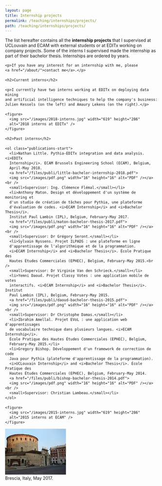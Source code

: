 ```yaml
---
layout: page
title: Internship projects
permalink: /teaching/internships/projects/
path: /teaching/internships/projects/
---
```


<div class="page-col-wrapper">
  <div class="page-col page-col-1">
    <p>The list hereafter contains all the <b>internship projects</b> that I
    supervised at UCLouvain and ECAM with external students or at EDITx working
    on company projects. Some of the interns I supervised made the internship
    as part of their bachelor thesis. Internships are ordered by years.</p>

    <p>If you have any interest for an internship with me, please
    <a href="/about/">contact me</a>.</p>

    <h2>Current interns</h2>

    <p>I currently have two interns working at EDITx on deploying data mining
    and artificial intelligence techniques to help the company's business:
    Julien Kessels (on the left) and Amaury Lekens (on the right).</p>

    <figure>
      <img src="/images/2018-interns.jpg" width="619" height="286"
      alt="2018 interns at EDITx" />
    </figure>

    <h2>Past interns</h2>

    <ol class="publications-start">
      <li>Nathan Little. Pythia-EDITx integration and data analysis. <i>EDITx
      Internship</i>. ECAM Brussels Engineering School (ECAM), Belgium,
      April-May 2018.
      <a href="/files/publi/little-bachelor-internship-2018.pdf">
      <img src="/images/pdf.png" width="16" height="16" alt="PDF" /></a><br />
      <small>Supervisor: Ing. Clémence Flémal.</small></li>
      <li>Anthony Maton. Design et développement d'un système de monitoring et
      d'un studio de création de tâches pour Pythia, une plateforme
      d'évaluation de codes. <i>ECAM Internship</i> and <i>Bachelor Thesis</i>.
      Institut Paul Lambin (IPL), Belgium, February-May 2017.
      <a href="/files/publi/maton-bachelor-thesis-2017.pdf">
      <img src="/images/pdf.png" width="16" height="16" alt="PDF" /></a><br />
      <small>Supervisor: Dr Grégory Seront.</small></li>
      <li>Sylvain Nyssens. Projet ILPADS : une plateforme en ligne
      d'apprentissage de l'algorithmique et de la programmation.
      <i>ECAM Internship</i> and <i>Bachelor Thesis</i>. École Pratique des
      Hautes Études Commerciales (EPHEC), Belgium, February-May 2015.<br />
      <small>Supervisor: Dr Virginie Van den Schrieck.</small></li>
      <li>Yemni Daoud. Projet Classy Votes : une application mobile de votes
      interactifs. <i>ECAM Internship</i> and <i>Bachelor Thesis</i>. Institut
      Paul Lambin (IPL), Belgium, February-May 2015.
      <a href="/files/publi/daoud-bachelor-thesis-2015.pdf">
      <img src="/images/pdf.png" width="16" height="16" alt="PDF" /></a><br />
      <small>Supervisor: Dr Christophe Damas.</small></li>
      <li>Ibrahim Amellal. Projet EVoL : une application web d'apprentissages
      de vocabulaire technique dans plusieurs langues. <i>ECAM Internship</i>.
      École Pratique des Hautes Études Commerciales (EPHEC), Belgium,
      February-May 2015.</li>
      <li>Gregory Bishop. Développement d'un framework de correction de code
      Java pour Pythia (plateforme d'apprentissage de la programmation).
      <i>UCLouvain Internship</i> and <i>Bachelor Thesis</i>. École Pratique des
      Hautes Études Commerciales (EPHEC), Belgium, February-May 2014.
      <a href="/files/publi/bishop-bachelor-thesis-2014.pdf">
      <img src="/images/pdf.png" width="16" height="16" alt="PDF" /></a><br />
      <small>Supervisor: Christian Lambeau.</small></li>
    </ol>

    <figure>
      <img src="/images/2015-interns.jpg" width="619" height="286"
      alt="2015 interns at ECAM" />
    </figure>
  </div>
  <div class="page-col page-col-2">
    <p><img src="/images/brescia.jpg" alt="Brescia, Italy, May 2017."
    width="200" height="150" /><br />Brescia, Italy, May 2017.</p>
  </div>
</div>
